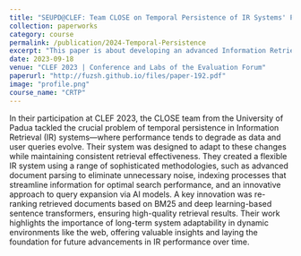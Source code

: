 ```yaml
---
title: "SEUPD@CLEF: Team CLOSE on Temporal Persistence of IR Systems' Performance."
collection: paperworks
category: course
permalink: /publication/2024-Temporal-Persistence
excerpt: "This paper is about developing an advanced Information Retrieval system for CLEF 2023, addressing the challenge of maintaining high performance over time with evolving data, by leveraging sophisticated indexing, query expansion, and re-ranking methodologies."
date: 2023-09-18
venue: "CLEF 2023 | Conference and Labs of the Evaluation Forum"
paperurl: "http://fuzsh.github.io/files/paper-192.pdf"
image: "profile.png"
course_name: "CRTP"
---
```


In their participation at CLEF 2023, the CLOSE team from the University of Padua tackled the crucial problem of temporal persistence in Information Retrieval (IR) systems—where performance tends to degrade as data and user queries evolve. Their system was designed to adapt to these changes while maintaining consistent retrieval effectiveness. They created a flexible IR system using a range of sophisticated methodologies, such as advanced document parsing to eliminate unnecessary noise, indexing processes that streamline information for optimal search performance, and an innovative approach to query expansion via AI models. A key innovation was re-ranking retrieved documents based on BM25 and deep learning-based sentence transformers, ensuring high-quality retrieval results. Their work highlights the importance of long-term system adaptability in dynamic environments like the web, offering valuable insights and laying the foundation for future advancements in IR performance over time.
